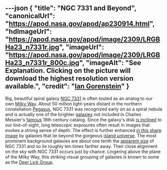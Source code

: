 ---json
{
  "title": "NGC 7331 and Beyond",
  "canonicalUrl": "https://apod.nasa.gov/apod/ap230914.html",
  "hdImageUrl": "https://apod.nasa.gov/apod/image/2309/LRGBHa23_n7331r.jpg",
  "imageUrl": "https://apod.nasa.gov/apod/image/2309/LRGBHa23_n7331r_800c.jpg",
  "imageAlt": "See Explanation. Clicking on the picture will download  the highest resolution version available.",
  "credit": "[Ian Gorenstein](https://www.astrobin.com/users/laperuz/)"
}
---

Big, beautiful spiral galaxy [NGC 7331](http://messier.seds.org/xtra/ngc/n7331.html) is often touted as an analog to our own [Milky Way](https://apod.nasa.gov/apod/ap080606.html). About 50 million light-years distant in the northern constellation [Pegasus](http://hawastsoc.org/deepsky/peg/index.html), NGC 7331 was recognized early on as a spiral nebula and is actually one of the brighter [galaxies](http://www.seasky.org/cosmic/sky7a07.html) _not_ included in Charles Messier's [famous](https://www.nasa.gov/content/explore-the-night-sky-hubble-s-messier-catalog-bio) 18th century catalog. Since the galaxy's disk [is inclined](https://apod.nasa.gov/apod/ap040701.html) to our line-of-sight, long telescopic exposures often result in images that evokes a strong sense of depth. The effect is further enhanced [in this sharp image](https://www.astrobin.com/6xa02f/) by galaxies that lie beyond the gorgeous [island universe](http://nedwww.ipac.caltech.edu/level5/March02/Gordon/Gordon2.html). The most prominent background galaxies are about one tenth the [apparent size](http://chandra.harvard.edu/photo/scale.html) of NGC 7331 and so lie roughly ten times farther away. Their close alignment on the sky with NGC 7331 occurs just by chance. Lingering above the plane of the Milky Way, this striking visual grouping of galaxies is known to some as the [Deer Lick Group](https://en.wikipedia.org/wiki/NGC_7331_Group).
